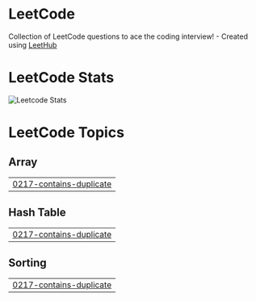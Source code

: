 # LeetCode
Collection of LeetCode questions to ace the coding interview! - Created using [LeetHub](https://github.com/QasimWani/LeetHub)

# LeetCode Stats
![Leetcode Stats](https://leetcard.jacoblin.cool/AceHunterr?theme=unicorn)
<!---LeetCode Topics Start-->
# LeetCode Topics
## Array
|  |
| ------- |
| [0217-contains-duplicate](https://github.com/vrm-hub/LeetCode/tree/master/0217-contains-duplicate) |
## Hash Table
|  |
| ------- |
| [0217-contains-duplicate](https://github.com/vrm-hub/LeetCode/tree/master/0217-contains-duplicate) |
## Sorting
|  |
| ------- |
| [0217-contains-duplicate](https://github.com/vrm-hub/LeetCode/tree/master/0217-contains-duplicate) |
<!---LeetCode Topics End-->
